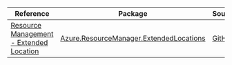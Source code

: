 | Reference | Package | Source |
|---|---|---|
|[Resource Management - Extended Location](resourcemanager.extendedlocations-readme.md)|[Azure.ResourceManager.ExtendedLocations](https://www.nuget.org/packages/Azure.ResourceManager.ExtendedLocations)|[GitHub](https://github.com/Azure/azure-sdk-for-net/blob/main/sdk/extendedlocation/Azure.ResourceManager.ExtendedLocations)|
